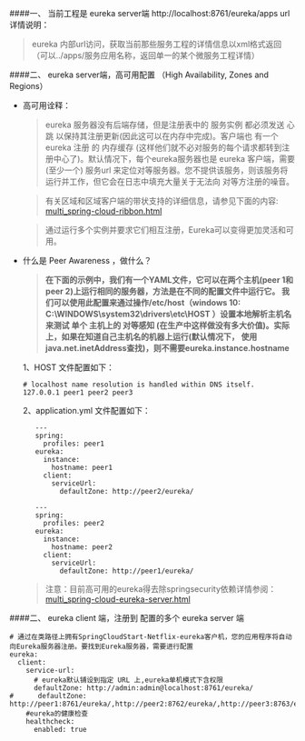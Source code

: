 ####一、 当前工程是 eureka server端
http://localhost:8761/eureka/apps url详情说明：
> eureka 内部url访问，获取当前那些服务工程的详情信息以xml格式返回（可以../apps/服务应用名称，返回单一的某个微服务工程详情）

####二、 eureka server端，高可用配置 （High Availability, Zones and Regions）
* 高可用诠释：
    > eureka 服务器没有后端存储，但是注册表中的 服务实例 都必须发送 心跳 以保持其注册更新(因此这可以在内存中完成)。客户端也
    有一个 eureka 注册 的 内存缓存 (这样他们就不必对服务的每个请求都转到注册中心了)。默认情况下，每个eureka服务器也是 eureka
    客户端，需要(至少一个) 服务url 来定位对等服务器。您不提供该服务，则该服务将运行并工作，但它会在日志中填充大量关于无法向
    对等方注册的噪音。

    > 有关区域和区域客户端的带状支持的详细信息，请参见下面的内容:
    [multi_spring-cloud-ribbon.html](http://cloud.spring.io/spring-cloud-netflix/multi/multi_spring-cloud-ribbon.html)
    
	> 通过运行多个实例并要求它们相互注册，Eureka可以变得更加灵活和可用。
	
* 什么是 Peer Awareness ，做什么？
    > **在下面的示例中，我们有一个YAML文件，它可以在两个主机(peer 1和peer 2)上运行相同的服务器，方法是在不同的配置文件中运行它。
    我们可以使用此配置来通过操作/etc/host（windows 10: C:\WINDOWS\system32\drivers\etc\HOST ）设置本地解析主机名 来测试 单个
    主机上的 对等感知 (在生产中这样做没有多大价值)。实际上，如果在知道自己主机名的机器上运行(默认情况下，
    使用java.net.inetAddress查找)，则不需要eureka.instance.hostname**
         
    1、HOST 文件配置如下： 
     ```
     # localhost name resolution is handled within DNS itself.
     127.0.0.1 peer1 peer2 peer3
     ```  
    2、application.yml 文件配置如下：
     ```
        ---
        spring:
          profiles: peer1
        eureka:
          instance:
            hostname: peer1
          client:
            serviceUrl:
              defaultZone: http://peer2/eureka/
              
        ---
        spring:
          profiles: peer2
        eureka:
          instance:
            hostname: peer2
          client:
            serviceUrl:
              defaultZone: http://peer1/eureka/
     ```
     > 注意：目前高可用的eureka得去除springsecurity依赖详情参阅：
       [multi_spring-cloud-eureka-server.html](http://cloud.spring.io/spring-cloud-netflix/multi/multi_spring-cloud-eureka-server.html)

####二、 eureka client 端，注册到 配置的多个 eureka server 端
```
# 通过在类路径上拥有SpringCloudStart-Netflix-eureka客户机，您的应用程序将自动向Eureka服务器注册。要找到Eureka服务器，需要进行配置
eureka:
  client:
    service-url:
      # eureka默认铺设到指定 URL 上,eureka单机模式下含权限
      defaultZone: http://admin:admin@localhost:8761/eureka/
#      defaultZone: http://peer1:8761/eureka/,http://peer2:8762/eureka/,http://peer3:8763/eureka/                     
    #eureka的健康检查  
    healthcheck:
      enabled: true
```